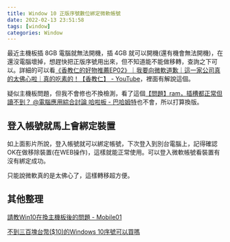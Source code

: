```yaml
---
title: Window 10 正版序號數位綁定微軟帳號
date: 2022-02-13 23:51:58
tags: [window]
categories: Window
---
```


最近主機板插 8GB 電腦就無法開機，插 4GB 就可以開機(還有機會無法開機)，在還沒電腦壞掉，想趕快把正版序號用出來，但不知道能不能做移轉，查詢之下可以。詳細的可以看[《香教仁的好物推薦EP02》｜我要向微軟道歉｜這一家公司真的太佛心啦｜真的吃素的！【香教仁】 - YouTube](https://www.youtube.com/watch?v=MSWK1x5Xyp8)，裡面有解說這個。

疑似主機板問題，但我不會修也不換檢測，看了這個[【問題】ram，插槽都正常但讀不到？ @電腦應用綜合討論 哈啦板 - 巴哈姆特](https://forum.gamer.com.tw/C.php?bsn=60030&snA=517428)也不會，所以打算換版。


<!--more-->


## 登入帳號就馬上會綁定裝置

如上面影片所說，登入帳號就可以綁定帳號，下次登入到別台電腦上，記得確認OK在做移除裝置(在WEB操作)，這樣就能正常使用。可以登入微軟帳號看裝置有沒有綁定成功。


只能說微軟真的是太佛心了，這樣轉移超方便。


## 其他整理

[請教Win10在換主機板後的問題 - Mobile01](https://www.mobile01.com/topicdetail.php?f=300&t=5484013#68883897)


[不到三百塊台幣($10)的Windows 10序號可以買嗎](https://www.chsnote.com/2019/10/windows-10.html)